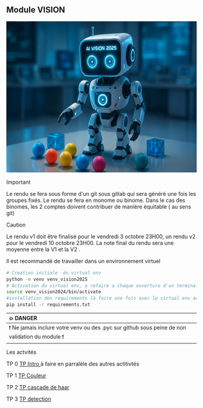 
## Module VISION

<img src="img/th.jpeg" height="400">


> [!IMPORTANT]
> Le rendu se fera  sous forme d'un git sous gitlab qui sera généré une fois les groupes fixés. Le rendu se fera en monome ou binome. Dans le cas des binomes, les 2 comptes doivent contribuer de manière équitable ( au sens git)

> [!CAUTION]
> Le rendu v1  doit être finalisé pour le vendredi 3 octobre 23H00, un rendu v2 pour le vendredi 10 octobre 23H00. La note final du rendu sera une moyenne entre la V1 et la V2 . 


Il est recommandé de travailler dans un environnement virtuel

``` bash
# Creation initiale  du virtual env
python -m venv venv_vision2025
# Activation du virtual env, a refaire a chaque ouverture d'un terminal
source venv_vision2024/bin/activate
#installation des requirements (à faire une fois avec le virtual env activé)
pip install -r requirements.txt
````

| :boom: DANGER              |
|:---------------------------|
| :exclamation: Ne jamais inclure votre venv  ou des .pyc sur github sous peine de non validation du module  :exclamation:|
 

Les actvités

TP 0 [TP Intro ](TP_vision_intro.md) à faire en parralèle  des autres actitivtés

TP 1 [TP Couleur ](TP_couleur.md)

TP 2 [TP cascade de haar](TP_cascade_de_haar.md)

TP 3 [TP detection ](TP_vision_detection.md)


